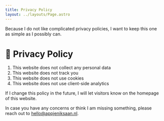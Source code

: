 ```yaml
---
title: Privacy Policy
layout: ../layouts/Page.astro
---
```


Because I do not like complicated privacy policies, I want to keep this one as simple as I possibly can.

# 🔏 Privacy Policy

1. This website does not collect any personal data
2. This website does not track you
3. This website does not use cookies
4. This website does not use client-side analytics

If I change this policy in the future, I will let visitors know on the homepage of this website.

In case you have any concerns or think I am missing something, please reach out to [hello@appjeniksaan.nl](mailto:hello@appjeniksaan.nl).

